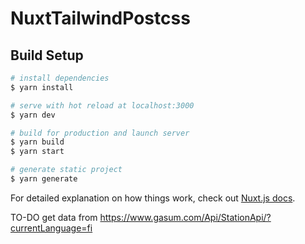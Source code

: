 # NuxtTailwindPostcss

## Build Setup

```bash
# install dependencies
$ yarn install

# serve with hot reload at localhost:3000
$ yarn dev

# build for production and launch server
$ yarn build
$ yarn start

# generate static project
$ yarn generate
```

For detailed explanation on how things work, check out [Nuxt.js docs](https://nuxtjs.org).

TO-DO get data from https://www.gasum.com/Api/StationApi/?currentLanguage=fi
